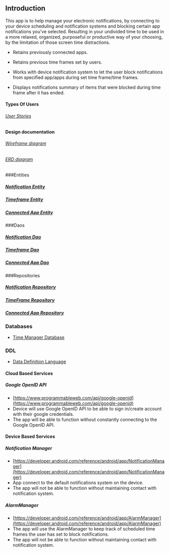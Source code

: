 

## Introduction
This app is to help manage your electronic notifications, by connecting to your device scheduling and notification systems and blocking certain app notifications you've selected.
Resulting in your undivided time to be used in a more relaxed, organized, purposeful or productive way of your choosing, 
by the limitation of those screen time distractions.


- Retains previously connected apps.

- Retains previous time frames set by users.

- Works with device notification system to let the user block notifications from specified app/apps during set time frame/time frames.

- Displays notifications summary of items that were blocked during time frame after it has ended.

#### Types Of Users
###### [User Stories](user-stories.md)

#### Design documentation


###### [Wireframe diagram](wireframe.md)

###### [ERD diagram](erd.md)


###Entities

##### [Notification Entity](https://github.com/mmorlang/time-manager/blob/master/app/src/main/java/edu/cnm/deepdive/timemanager/model/entity/Notification.java)
##### [Timeframe Entity](https://github.com/mmorlang/time-manager/blob/master/app/src/main/java/edu/cnm/deepdive/timemanager/model/entity/Timeframe.java)
##### [Connected App Entity](https://github.com/mmorlang/time-manager/blob/master/app/src/main/java/edu/cnm/deepdive/timemanager/model/entity/ConnectedApp.java)

###Daos

##### [Notification Dao](https://github.com/mmorlang/time-manager/blob/master/app/src/main/java/edu/cnm/deepdive/timemanager/dao/NotificationDao.java)
##### [Timeframe Dao](https://github.com/mmorlang/time-manager/blob/master/app/src/main/java/edu/cnm/deepdive/timemanager/dao/TimeframeDao.java)
##### [Connected App Dao](https://github.com/mmorlang/time-manager/blob/master/app/src/main/java/edu/cnm/deepdive/timemanager/dao/ConnectedAppDao.java)

###Repositories

##### [Notification Repository](https://github.com/mmorlang/time-manager/blob/master/app/src/main/java/edu/cnm/deepdive/timemanager/service/NotificationRepository.java)
##### [TimeFrame Repository](https://github.com/mmorlang/time-manager/blob/master/app/src/main/java/edu/cnm/deepdive/timemanager/service/TimeframeRepository.java)
##### [Connected App Repository](https://github.com/mmorlang/time-manager/blob/master/app/src/main/java/edu/cnm/deepdive/timemanager/service/ConnectedAppRepository.java)

### Databases
* [Time Manager Database](TimeManagerDatabase.md)

### DDL
* [Data Definition Language](ddl.md)


#### Cloud Based Services

##### Google OpenID API
* [https://www.programmableweb.com/api/google-openid](https://www.programmableweb.com/api/google-openid)
* Device will use Google OpenID API to be able to sign in/create account with their google credentials.
* The app will be able to function without constantly connecting to the Google OpenID API.

#### Device Based Services
##### Notification Manager
* [https://developer.android.com/reference/android/app/NotificationManager](https://developer.android.com/reference/android/app/NotificationManager)
* App connect to the default notifications system on the device.
* The app will not be able to function without maintaining contact with notification system.

##### AlarmManager
* [https://developer.android.com/reference/android/app/AlarmManager](https://developer.android.com/reference/android/app/AlarmManager)
* The app will use the AlarmManager to keep track of scheduled time frames the user has set to block notifications.
* The app will not be able to function without maintaining contact with notification system.



